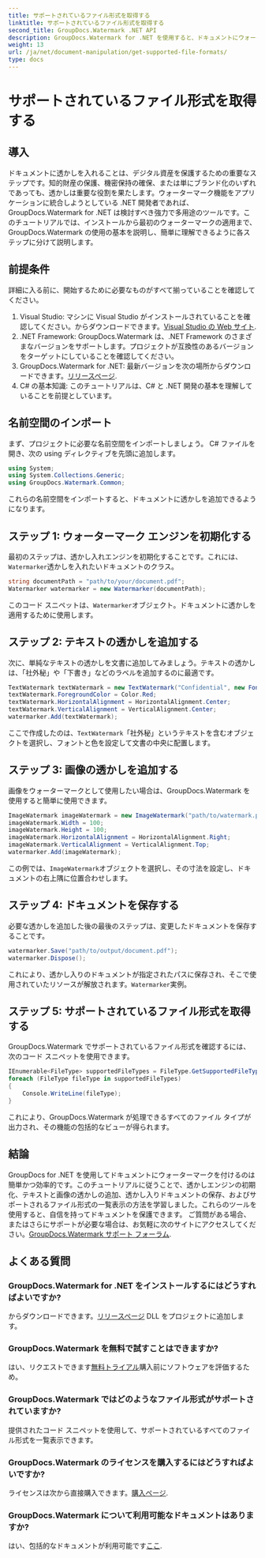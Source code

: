 ```yaml
---
title: サポートされているファイル形式を取得する
linktitle: サポートされているファイル形式を取得する
second_title: GroupDocs.Watermark .NET API
description: GroupDocs.Watermark for .NET を使用すると、ドキュメントにウォーターマークを簡単に追加できます。デジタル資産を保護するには、包括的なステップバイステップのガイドに従ってください。
weight: 13
url: /ja/net/document-manipulation/get-supported-file-formats/
type: docs
---
```

# サポートされているファイル形式を取得する

## 導入
ドキュメントに透かしを入れることは、デジタル資産を保護するための重要なステップです。知的財産の保護、機密保持の確保、または単にブランド化のいずれであっても、透かしは重要な役割を果たします。ウォーターマーク機能をアプリケーションに統合しようとしている .NET 開発者であれば、GroupDocs.Watermark for .NET は検討すべき強力で多用途のツールです。このチュートリアルでは、インストールから最初のウォーターマークの適用まで、GroupDocs.Watermark の使用の基本を説明し、簡単に理解できるように各ステップに分けて説明します。
## 前提条件
詳細に入る前に、開始するために必要なものがすべて揃っていることを確認してください。
1.  Visual Studio: マシンに Visual Studio がインストールされていることを確認してください。からダウンロードできます。[Visual Studio の Web サイト](https://visualstudio.microsoft.com/).
2. .NET Framework: GroupDocs.Watermark は、.NET Framework のさまざまなバージョンをサポートします。プロジェクトが互換性のあるバージョンをターゲットにしていることを確認してください。
3. GroupDocs.Watermark for .NET: 最新バージョンを次の場所からダウンロードできます。[リリースページ](https://releases.groupdocs.com/Watermark/net/).
4. C# の基本知識: このチュートリアルは、C# と .NET 開発の基本を理解していることを前提としています。
## 名前空間のインポート
まず、プロジェクトに必要な名前空間をインポートしましょう。 C# ファイルを開き、次の using ディレクティブを先頭に追加します。
```csharp
using System;
using System.Collections.Generic;
using GroupDocs.Watermark.Common;
```
これらの名前空間をインポートすると、ドキュメントに透かしを追加できるようになります。

## ステップ 1: ウォーターマーク エンジンを初期化する
最初のステップは、透かし入れエンジンを初期化することです。これには、`Watermarker`透かしを入れたいドキュメントのクラス。
```csharp
string documentPath = "path/to/your/document.pdf";
Watermarker watermarker = new Watermarker(documentPath);
```
このコード スニペットは、`Watermarker`オブジェクト。ドキュメントに透かしを適用するために使用します。
## ステップ 2: テキストの透かしを追加する
次に、単純なテキストの透かしを文書に追加してみましょう。テキストの透かしは、「社外秘」や「下書き」などのラベルを追加するのに最適です。
```csharp
TextWatermark textWatermark = new TextWatermark("Confidential", new Font("Arial", 36));
textWatermark.ForegroundColor = Color.Red;
textWatermark.HorizontalAlignment = HorizontalAlignment.Center;
textWatermark.VerticalAlignment = VerticalAlignment.Center;
watermarker.Add(textWatermark);
```
ここで作成したのは、`TextWatermark`「社外秘」というテキストを含むオブジェクトを選択し、フォントと色を設定して文書の中央に配置します。
## ステップ 3: 画像の透かしを追加する
画像をウォーターマークとして使用したい場合は、GroupDocs.Watermark を使用すると簡単に使用できます。
```csharp
ImageWatermark imageWatermark = new ImageWatermark("path/to/watermark.png");
imageWatermark.Width = 100;
imageWatermark.Height = 100;
imageWatermark.HorizontalAlignment = HorizontalAlignment.Right;
imageWatermark.VerticalAlignment = VerticalAlignment.Top;
watermarker.Add(imageWatermark);
```
この例では、`ImageWatermark`オブジェクトを選択し、その寸法を設定し、ドキュメントの右上隅に位置合わせします。
## ステップ 4: ドキュメントを保存する
必要な透かしを追加した後の最後のステップは、変更したドキュメントを保存することです。
```csharp
watermarker.Save("path/to/output/document.pdf");
watermarker.Dispose();
```
これにより、透かし入りのドキュメントが指定されたパスに保存され、そこで使用されていたリソースが解放されます。`Watermarker`実例。
## ステップ 5: サポートされているファイル形式を取得する
GroupDocs.Watermark でサポートされているファイル形式を確認するには、次のコード スニペットを使用できます。
```csharp
IEnumerable<FileType> supportedFileTypes = FileType.GetSupportedFileTypes();
foreach (FileType fileType in supportedFileTypes)
{
    Console.WriteLine(fileType);
}
```
これにより、GroupDocs.Watermark が処理できるすべてのファイル タイプが出力され、その機能の包括的なビューが得られます。
## 結論
GroupDocs for .NET を使用してドキュメントにウォーターマークを付けるのは簡単かつ効率的です。このチュートリアルに従うことで、透かしエンジンの初期化、テキストと画像の透かしの追加、透かし入りドキュメントの保存、およびサポートされるファイル形式の一覧表示の方法を学習しました。これらのツールを使用すると、自信を持ってドキュメントを保護できます。
ご質問がある場合、またはさらにサポートが必要な場合は、お気軽に次のサイトにアクセスしてください。[GroupDocs.Watermark サポート フォーラム](https://forum.groupdocs.com/c/watermark/19).
## よくある質問
### GroupDocs.Watermark for .NET をインストールするにはどうすればよいですか?
からダウンロードできます。[リリースページ](https://releases.groupdocs.com/Watermark/net/) DLL をプロジェクトに追加します。
### GroupDocs.Watermark を無料で試すことはできますか?
はい、リクエストできます[無料トライアル](https://releases.groupdocs.com/)購入前にソフトウェアを評価するため。
### GroupDocs.Watermark ではどのようなファイル形式がサポートされていますか?
提供されたコード スニペットを使用して、サポートされているすべてのファイル形式を一覧表示できます。
### GroupDocs.Watermark のライセンスを購入するにはどうすればよいですか?
ライセンスは次から直接購入できます。[購入ページ](https://purchase.groupdocs.com/buy).
### GroupDocs.Watermark について利用可能なドキュメントはありますか?
はい、包括的なドキュメントが利用可能です[ここ](https://tutorials.groupdocs.com/Watermark/net/).